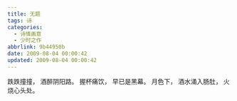 ```yaml
---
title: 无题
tags: 诗
categories:
  - 诗情画意
  - 少时之作
abbrlink: 9b44950b
date: 2009-08-04 00:00:42
updated: 2009-08-04 00:00:42
---
```

跌跌撞撞，
酒醉阴阳路。
握杯痛饮，
早已是黑幕。
月色下，
酒水涌入肠肚，
火烧心头处。